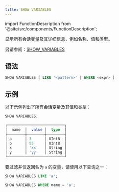```yaml
---
title: SHOW VARIABLES
---
```

import FunctionDescription from '@site/src/components/FunctionDescription';

<FunctionDescription description="Introduced or updated: v1.2.634"/>

显示所有会话变量及其详细信息，例如名称、值和类型。

另请参阅：[SHOW_VARIABLES](/sql/sql-functions/table-functions/show-variables)

## 语法

```sql
SHOW VARIABLES [ LIKE '<pattern>' | WHERE <expr> ]
```

## 示例

以下示例列出了所有会话变量及其值和类型：

```sql
SHOW VARIABLES;

┌──────────────────────────┐
│  name  │  value │  type  │
├────────┼────────┼────────┤
│ a      │ 3      │ UInt8  │
│ b      │ 55     │ UInt8  │
│ x      │ 'xx'   │ String │
│ y      │ 'yy'   │ String │
└──────────────────────────┘
```

要过滤并仅返回名为 `a` 的变量，请使用以下查询之一：

```sql
SHOW VARIABLES LIKE 'a';

SHOW VARIABLES WHERE name = 'a';
```